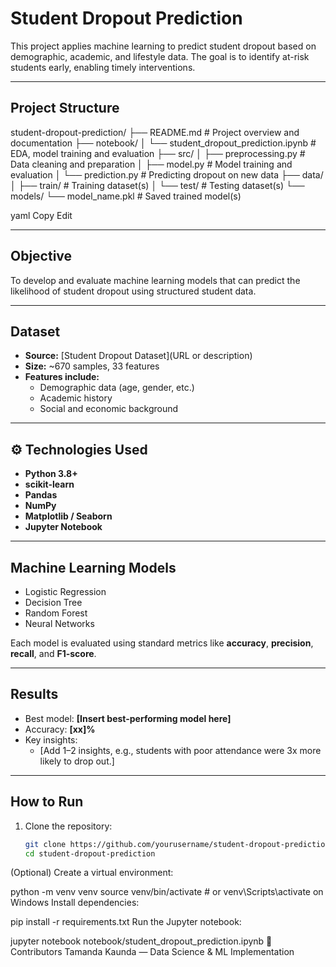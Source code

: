 #  Student Dropout Prediction

This project applies machine learning to predict student dropout based on demographic, academic, and lifestyle data. The goal is to identify at-risk students early, enabling timely interventions.

---

##  Project Structure

student-dropout-prediction/
├── README.md # Project overview and documentation
├── notebook/
│ └── student_dropout_prediction.ipynb # EDA, model training and evaluation
├── src/
│ ├── preprocessing.py # Data cleaning and preparation
│ ├── model.py # Model training and evaluation
│ └── prediction.py # Predicting dropout on new data
├── data/
│ ├── train/ # Training dataset(s)
│ └── test/ # Testing dataset(s)
└── models/
└── model_name.pkl # Saved trained model(s)

yaml
Copy
Edit

---

##  Objective

To develop and evaluate machine learning models that can predict the likelihood of student dropout using structured student data.

---

##  Dataset

- **Source:** [Student Dropout Dataset](URL or description)
- **Size:** ~670 samples, 33 features
- **Features include:**
  - Demographic data (age, gender, etc.)
  - Academic history
  - Social and economic background

---

## ⚙️ Technologies Used

- **Python 3.8+**
- **scikit-learn**
- **Pandas**
- **NumPy**
- **Matplotlib / Seaborn**
- **Jupyter Notebook**

---

##  Machine Learning Models

- Logistic Regression
- Decision Tree
- Random Forest
- Neural Networks

Each model is evaluated using standard metrics like **accuracy**, **precision**, **recall**, and **F1-score**.

---

##  Results

- Best model: **[Insert best-performing model here]**
- Accuracy: **[xx]%**
- Key insights:
  - [Add 1–2 insights, e.g., students with poor attendance were 3x more likely to drop out.]

---

## How to Run

1. Clone the repository:
   ```bash
   git clone https://github.com/yourusername/student-dropout-prediction.git
   cd student-dropout-prediction
(Optional) Create a virtual environment:



python -m venv venv
source venv/bin/activate  # or venv\Scripts\activate on Windows
Install dependencies:

pip install -r requirements.txt
Run the Jupyter notebook:

jupyter notebook notebook/student_dropout_prediction.ipynb
🤝 Contributors
Tamanda Kaunda — Data Science & ML Implementation

